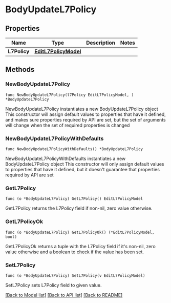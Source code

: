 # BodyUpdateL7Policy

## Properties

Name | Type | Description | Notes
------------ | ------------- | ------------- | -------------
**L7Policy** | [**EditL7PolicyModel**](EditL7PolicyModel.md) |  | 

## Methods

### NewBodyUpdateL7Policy

`func NewBodyUpdateL7Policy(l7Policy EditL7PolicyModel, ) *BodyUpdateL7Policy`

NewBodyUpdateL7Policy instantiates a new BodyUpdateL7Policy object
This constructor will assign default values to properties that have it defined,
and makes sure properties required by API are set, but the set of arguments
will change when the set of required properties is changed

### NewBodyUpdateL7PolicyWithDefaults

`func NewBodyUpdateL7PolicyWithDefaults() *BodyUpdateL7Policy`

NewBodyUpdateL7PolicyWithDefaults instantiates a new BodyUpdateL7Policy object
This constructor will only assign default values to properties that have it defined,
but it doesn't guarantee that properties required by API are set

### GetL7Policy

`func (o *BodyUpdateL7Policy) GetL7Policy() EditL7PolicyModel`

GetL7Policy returns the L7Policy field if non-nil, zero value otherwise.

### GetL7PolicyOk

`func (o *BodyUpdateL7Policy) GetL7PolicyOk() (*EditL7PolicyModel, bool)`

GetL7PolicyOk returns a tuple with the L7Policy field if it's non-nil, zero value otherwise
and a boolean to check if the value has been set.

### SetL7Policy

`func (o *BodyUpdateL7Policy) SetL7Policy(v EditL7PolicyModel)`

SetL7Policy sets L7Policy field to given value.



[[Back to Model list]](../README.md#documentation-for-models) [[Back to API list]](../README.md#documentation-for-api-endpoints) [[Back to README]](../README.md)



